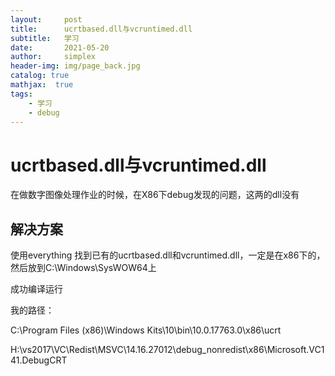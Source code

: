 ```yaml
---
layout:     post
title:      ucrtbased.dll与vcruntimed.dll
subtitle:   学习
date:       2021-05-20
author:     simplex
header-img: img/page_back.jpg
catalog: true
mathjax:  true
tags:
    - 学习	
    - debug
---
```


# ucrtbased.dll与vcruntimed.dll

在做数字图像处理作业的时候，在X86下debug发现的问题，这两的dll没有

## 解决方案

使用everything 找到已有的ucrtbased.dll和vcruntimed.dll，一定是在x86下的，然后放到C:\Windows\SysWOW64上

成功编译运行

我的路径：

C:\Program Files (x86)\Windows Kits\10\bin\10.0.17763.0\x86\ucrt

H:\vs2017\VC\Redist\MSVC\14.16.27012\debug_nonredist\x86\Microsoft.VC141.DebugCRT

